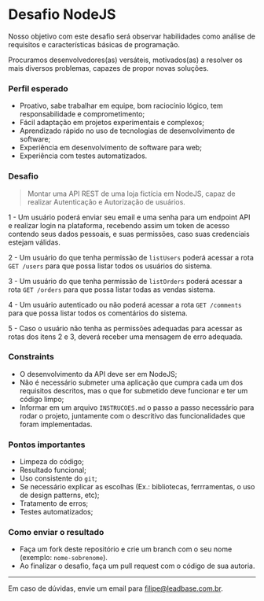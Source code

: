 # Desafio NodeJS

Nosso objetivo com este desafio será observar habilidades como análise de requisitos e características básicas de programação.

Procuramos desenvolvedores(as) versáteis, motivados(as) a resolver os mais diversos problemas, capazes de propor novas soluções.


### Perfil esperado 
- Proativo, sabe trabalhar em equipe, bom raciocínio lógico, tem responsabilidade e comprometimento;
- Fácil adaptação em projetos experimentais e complexos;
- Aprendizado rápido no uso de tecnologias de desenvolvimento de software;
- Experiência em desenvolvimento de software para web;
- Experiência com testes automatizados.


### Desafio
> Montar uma API REST de uma loja fictícia em NodeJS, capaz de realizar Autenticação e Autorização de usuários. 

1 - Um usuário poderá enviar seu email e uma senha para um endpoint API e realizar login na plataforma, recebendo assim um token de acesso contendo seus dados pessoais, e suas permissões, caso suas credenciais estejam válidas.

2 - Um usuário do que tenha permissão de `listUsers` poderá acessar a rota `GET /users` para que possa listar todos os usuários do sistema. 

3 - Um usuário do que tenha permissão de `listOrders` poderá acessar a rota `GET /orders` para que possa listar todas as vendas sistema.

4 - Um usuário autenticado ou não poderá acessar a rota `GET /comments` para que possa listar todos os comentários do sistema.

5 - Caso o usuário não tenha as permissões adequadas para acessar as rotas dos itens 2 e 3, deverá receber uma mensagem de erro adequada.


### Constraints
- O desenvolvimento da API deve ser em NodeJS;
- Não é necessário submeter uma aplicação que cumpra cada um dos requisitos descritos, mas o que for submetido deve funcionar e ter um código limpo;
- Informar em um arquivo `INSTRUCOES.md` o passo a passo necessário para rodar o projeto, juntamente com o descritivo das funcionalidades que foram implementadas.


### Pontos importantes
- Limpeza do código;
- Resultado funcional;
- Uso consistente do `git`;
- Se necessário explicar as escolhas (Ex.: bibliotecas, ferrramentas, o uso de design patterns, etc);
- Tratamento de erros;
- Testes automatizados;


### Como enviar o resultado
- Faça um fork deste repositório e crie um branch com o seu nome (exemplo: `nome-sobrenome`).
- Ao finalizar o desafio, faça um pull request com o código de sua autoria.

---
Em caso de dúvidas, envie um email para [filipe@leadbase.com.br](mailto:filipe@leadbase.com.br).

